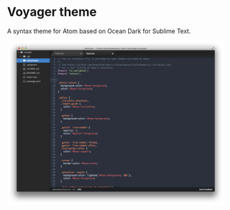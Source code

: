 # Voyager theme

A syntax theme for Atom based on Ocean Dark for Sublime Text.

![Screenshot](/screenshot.jpg "Preview")
